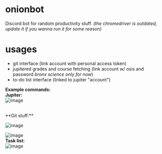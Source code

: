 # onionbot
Discord bot for random productivity stuff. *(the chromedriver is outdated, update it if you wanna run it for some reason)*

# usages
- git interface (link account with personal access token)
- jupitered grades and course fetching (link account w/ osis and password *bronx science only for now*)
- to-do list interface (linked to jupiter "account")

**Example commands:**
<br>
**Jupiter:**
<br>
![image](https://github.com/niooii/onionbot/assets/121910815/3d842b26-96a1-4406-a62b-53c316bde749)

<br>
**Git stuff:**
<br>

![image](https://github.com/niooii/onionbot/assets/121910815/2e085d95-46f6-4c23-8f93-f0b5c6bd9a31)
<br>

![image](https://github.com/niooii/onionbot/assets/121910815/18bbb0b7-857f-41f0-987b-e2a3da26f150)
<br>
**Task list:**
<br>
![image](https://github.com/niooii/onionbot/assets/121910815/f0c53429-38f7-42cf-b47c-0a839fa36a7d)
